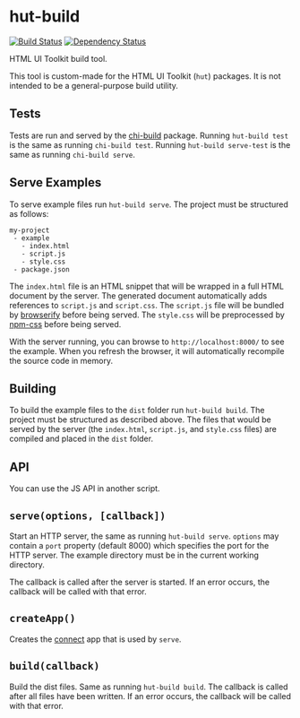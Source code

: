 # hut-build

[![Build Status](https://drone.io/github.com/conradz/hut-build/status.png)](https://drone.io/github.com/conradz/hut-build/latest)
[![Dependency Status](https://gemnasium.com/conradz/hut-build.png)](https://gemnasium.com/conradz/hut-build)

HTML UI Toolkit build tool.

This tool is custom-made for the HTML UI Toolkit (`hut`) packages. It is not
intended to be a general-purpose build utility.

## Tests

Tests are run and served by the
[chi-build](https://github.com/conradz/chi-build) package. Running
`hut-build test` is the same as running `chi-build test`. Running
`hut-build serve-test` is the same as running `chi-build serve`.

## Serve Examples

To serve example files run `hut-build serve`. The project must be structured as
follows:

```
my-project
 - example
   - index.html
   - script.js
   - style.css
 - package.json
```

The `index.html` file is an HTML snippet that will be wrapped in a full HTML
document by the server. The generated document automatically adds references to
`script.js` and `script.css`. The `script.js` file will be bundled by
[browserify](https://github.com/substack/node-browserify) before being served.
The `style.css` will be preprocessed by
[npm-css](https://github.com/shtylman/npm-css) before being served.

With the server running, you can browse to `http://localhost:8000/` to see the
example. When you refresh the browser, it will automatically recompile the
source code in memory.

## Building

To build the example files to the `dist` folder run `hut-build build`. The
project must be structured as described above. The files that would be served by
the server (the `index.html`, `script.js`, and `style.css` files) are compiled
and placed in the `dist` folder.

## API

You can use the JS API in another script.

## `serve(options, [callback])`

Start an HTTP server, the same as running `hut-build serve`. `options` may
contain a `port` property (default 8000) which specifies the port for the HTTP
server. The example directory must be in the current working directory.

The callback is called after the server is started. If an error occurs, the
callback will be called with that error.

## `createApp()`

Creates the [connect](https://github.com/senchalabs/connect) app that is used by
`serve`.

## `build(callback)`

Build the dist files. Same as running `hut-build build`. The callback is called
after all files have been written. If an error occurs, the callback will be
called with that error.